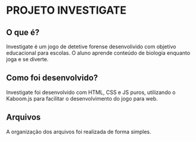 # PROJETO INVESTIGATE

## O que é?

Investigate é um jogo de detetive forense desenvolivido com objetivo educacional para escolas. O aluno aprende conteúdo de biologia enquanto joga e se diverte.

## Como foi desenvolvido?

Investigate foi desenvolvido com HTML, CSS e JS puros, utilizando o Kaboom.js para facilitar o desenvolvimento do jogo para web.

## Arquivos

A organização dos arquivos foi realizada de forma simples.